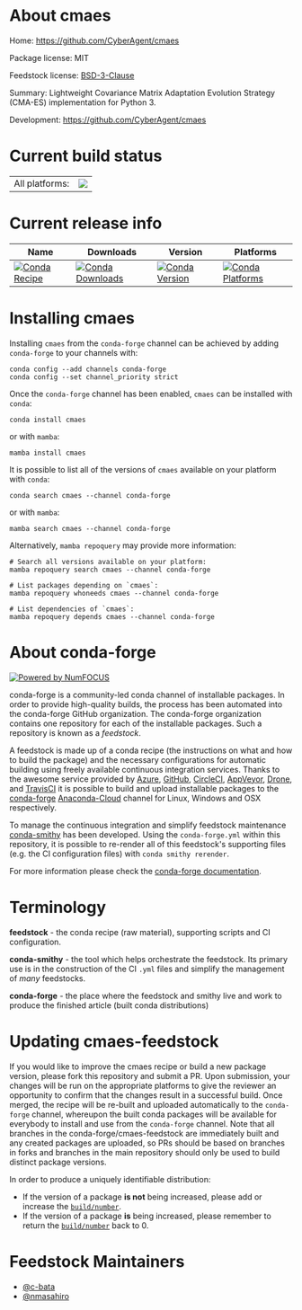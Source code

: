 About cmaes
===========

Home: https://github.com/CyberAgent/cmaes

Package license: MIT

Feedstock license: [BSD-3-Clause](https://github.com/conda-forge/cmaes-feedstock/blob/main/LICENSE.txt)

Summary: Lightweight Covariance Matrix Adaptation Evolution Strategy (CMA-ES) implementation for Python 3.

Development: https://github.com/CyberAgent/cmaes

Current build status
====================


<table><tr><td>All platforms:</td>
    <td>
      <a href="https://dev.azure.com/conda-forge/feedstock-builds/_build/latest?definitionId=9424&branchName=main">
        <img src="https://dev.azure.com/conda-forge/feedstock-builds/_apis/build/status/cmaes-feedstock?branchName=main">
      </a>
    </td>
  </tr>
</table>

Current release info
====================

| Name | Downloads | Version | Platforms |
| --- | --- | --- | --- |
| [![Conda Recipe](https://img.shields.io/badge/recipe-cmaes-green.svg)](https://anaconda.org/conda-forge/cmaes) | [![Conda Downloads](https://img.shields.io/conda/dn/conda-forge/cmaes.svg)](https://anaconda.org/conda-forge/cmaes) | [![Conda Version](https://img.shields.io/conda/vn/conda-forge/cmaes.svg)](https://anaconda.org/conda-forge/cmaes) | [![Conda Platforms](https://img.shields.io/conda/pn/conda-forge/cmaes.svg)](https://anaconda.org/conda-forge/cmaes) |

Installing cmaes
================

Installing `cmaes` from the `conda-forge` channel can be achieved by adding `conda-forge` to your channels with:

```
conda config --add channels conda-forge
conda config --set channel_priority strict
```

Once the `conda-forge` channel has been enabled, `cmaes` can be installed with `conda`:

```
conda install cmaes
```

or with `mamba`:

```
mamba install cmaes
```

It is possible to list all of the versions of `cmaes` available on your platform with `conda`:

```
conda search cmaes --channel conda-forge
```

or with `mamba`:

```
mamba search cmaes --channel conda-forge
```

Alternatively, `mamba repoquery` may provide more information:

```
# Search all versions available on your platform:
mamba repoquery search cmaes --channel conda-forge

# List packages depending on `cmaes`:
mamba repoquery whoneeds cmaes --channel conda-forge

# List dependencies of `cmaes`:
mamba repoquery depends cmaes --channel conda-forge
```


About conda-forge
=================

[![Powered by
NumFOCUS](https://img.shields.io/badge/powered%20by-NumFOCUS-orange.svg?style=flat&colorA=E1523D&colorB=007D8A)](https://numfocus.org)

conda-forge is a community-led conda channel of installable packages.
In order to provide high-quality builds, the process has been automated into the
conda-forge GitHub organization. The conda-forge organization contains one repository
for each of the installable packages. Such a repository is known as a *feedstock*.

A feedstock is made up of a conda recipe (the instructions on what and how to build
the package) and the necessary configurations for automatic building using freely
available continuous integration services. Thanks to the awesome service provided by
[Azure](https://azure.microsoft.com/en-us/services/devops/), [GitHub](https://github.com/),
[CircleCI](https://circleci.com/), [AppVeyor](https://www.appveyor.com/),
[Drone](https://cloud.drone.io/welcome), and [TravisCI](https://travis-ci.com/)
it is possible to build and upload installable packages to the
[conda-forge](https://anaconda.org/conda-forge) [Anaconda-Cloud](https://anaconda.org/)
channel for Linux, Windows and OSX respectively.

To manage the continuous integration and simplify feedstock maintenance
[conda-smithy](https://github.com/conda-forge/conda-smithy) has been developed.
Using the ``conda-forge.yml`` within this repository, it is possible to re-render all of
this feedstock's supporting files (e.g. the CI configuration files) with ``conda smithy rerender``.

For more information please check the [conda-forge documentation](https://conda-forge.org/docs/).

Terminology
===========

**feedstock** - the conda recipe (raw material), supporting scripts and CI configuration.

**conda-smithy** - the tool which helps orchestrate the feedstock.
                   Its primary use is in the construction of the CI ``.yml`` files
                   and simplify the management of *many* feedstocks.

**conda-forge** - the place where the feedstock and smithy live and work to
                  produce the finished article (built conda distributions)


Updating cmaes-feedstock
========================

If you would like to improve the cmaes recipe or build a new
package version, please fork this repository and submit a PR. Upon submission,
your changes will be run on the appropriate platforms to give the reviewer an
opportunity to confirm that the changes result in a successful build. Once
merged, the recipe will be re-built and uploaded automatically to the
`conda-forge` channel, whereupon the built conda packages will be available for
everybody to install and use from the `conda-forge` channel.
Note that all branches in the conda-forge/cmaes-feedstock are
immediately built and any created packages are uploaded, so PRs should be based
on branches in forks and branches in the main repository should only be used to
build distinct package versions.

In order to produce a uniquely identifiable distribution:
 * If the version of a package **is not** being increased, please add or increase
   the [``build/number``](https://docs.conda.io/projects/conda-build/en/latest/resources/define-metadata.html#build-number-and-string).
 * If the version of a package **is** being increased, please remember to return
   the [``build/number``](https://docs.conda.io/projects/conda-build/en/latest/resources/define-metadata.html#build-number-and-string)
   back to 0.

Feedstock Maintainers
=====================

* [@c-bata](https://github.com/c-bata/)
* [@nmasahiro](https://github.com/nmasahiro/)

